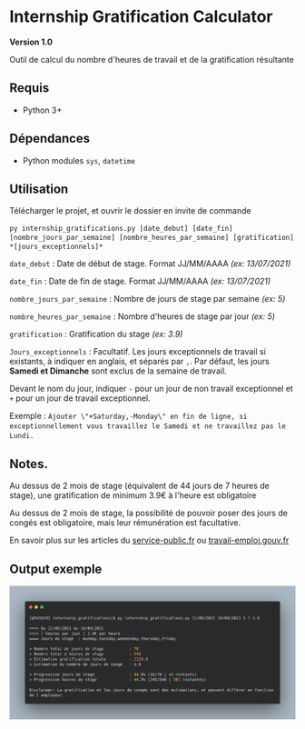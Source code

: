 # Internship Gratification Calculator
**Version 1.0**

Outil de calcul du nombre d'heures de travail et de la gratification résultante

## Requis
- Python 3+

## Dépendances
- Python modules `sys`, `datetime`

## Utilisation
Télécharger le projet, et ouvrir le dossier en invite de commande
```shell
py internship_gratifications.py [date_debut] [date_fin] [nombre_jours_par_semaine] [nombre_heures_par_semaine] [gratification] *[jours_exceptionnels]*
```
`date_debut`                   : Date de début de stage. Format JJ/MM/AAAA *(ex: 13/07/2021)*

`date_fin`                     : Date de fin de stage. Format JJ/MM/AAAA *(ex: 13/07/2021)*

`nombre_jours_par_semaine`     : Nombre de jours de stage par semaine *(ex: 5)*

`nombre_heures_par_semaine`    : Nombre d'heures de stage par jour *(ex: 5)*

`gratification`                : Gratification du stage *(ex: 3.9)*

`Jours_exceptionnels`          : Facultatif. Les jours exceptionnels de travail si existants, à indiquer en anglais, et séparés par `,`. Par défaut, les jours **Samedi et Dimanche** sont exclus de la semaine de travail.

Devant le nom du jour, indiquer `-` pour un jour de non travail exceptionnel et `+` pour un jour de travail exceptionnel.

Exemple : `Ajouter \"+Saturday,-Monday\" en fin de ligne, si exceptionnellement vous travaillez le Samedi et ne travaillez pas le Lundi.`

## Notes.
Au dessus de 2 mois de stage (équivalent de 44 jours de 7 heures de stage), une gratification de minimum 3.9€ à l'heure est obligatoire

Au dessus de 2 mois de stage, la possibilité de pouvoir poser des jours de congés est obligatoire, mais leur rémunération est facultative.

En savoir plus sur les articles du [service-public.fr](https://www.service-public.fr/professionnels-entreprises/vosdroits/F20559) ou [travail-emploi.gouv.fr](https://travail-emploi.gouv.fr/emploi-et-insertion/mesures-jeunes/article/les-stages-etudiants-en-milieu-professionnel)

## Output exemple
![Exemple d'utilisation](https://github.com/fm16191/internship_gratifications/blob/master/usage.png?raw=true)